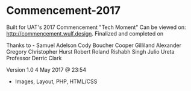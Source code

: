 # Commencement-2017
Built for UAT's 2017 Commencement "Tech Moment"
Can be viewed on: http://commencement.wulf.design.
Finalized and completed on

Thanks to -
Samuel Adelson
Cody Boucher
Cooper Gilliland
Alexander Gregory
Christopher Hurst
Robert Roland
Rishabh Singh
Julio Ureta
Professor Derric Clark

Version 1.0
4 May 2017 @ 23:54
- Images, Layout, PHP, HTML/CSS